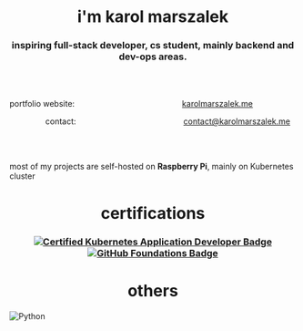 <h1 align="center">i'm karol marszalek</h1>
<h3 align="center">inspiring full-stack developer, cs student, mainly backend and dev-ops areas.</h3>
<br><br>

portfolio website:&nbsp;&nbsp;&nbsp;&nbsp;&nbsp;&nbsp;&nbsp;&nbsp;&nbsp;&nbsp;&nbsp;&nbsp;&nbsp;&nbsp;&nbsp;&nbsp;&nbsp;&nbsp;&nbsp;&nbsp;&nbsp;&nbsp;&nbsp;&nbsp;&nbsp;&nbsp;&nbsp;&nbsp;&nbsp;&nbsp;&nbsp;&nbsp;&nbsp;&nbsp;&nbsp;&nbsp;&nbsp;&nbsp;&nbsp;&nbsp;&nbsp;&nbsp;&nbsp;&nbsp;&nbsp;&nbsp;&nbsp;&nbsp;[karolmarszalek.me](https://karolmarszalek.me)

  &nbsp;&nbsp;&nbsp;&nbsp;&nbsp;&nbsp;&nbsp;&nbsp;&nbsp;&nbsp;&nbsp;&nbsp;&nbsp;&nbsp;&nbsp;&nbsp;contact:&nbsp;&nbsp;&nbsp;&nbsp;&nbsp;&nbsp;&nbsp;&nbsp;&nbsp;&nbsp;&nbsp;&nbsp;&nbsp;&nbsp;&nbsp;&nbsp;&nbsp;&nbsp;&nbsp;&nbsp;&nbsp;&nbsp;&nbsp;&nbsp;&nbsp;&nbsp;&nbsp;&nbsp;&nbsp;&nbsp;&nbsp;&nbsp;&nbsp;&nbsp;&nbsp;&nbsp;&nbsp;&nbsp;&nbsp;&nbsp;&nbsp;&nbsp;&nbsp;&nbsp;&nbsp;&nbsp;&nbsp;&nbsp;contact@karolmarszalek.me

<br><br>

most of my projects are self-hosted on **Raspberry Pi**, mainly on Kubernetes cluster

<h1 align="center">certifications</h1>
<h3 align="center">

[![Certified Kubernetes Application Developer Badge](https://images.credly.com/size/220x220/images/cc8adc83-1dc6-4d57-8e20-22171247e052/blob)](https://www.credly.com/badges/bedfc897-7107-42a0-a08f-6c6e2913d837/public_url) [![GitHub Foundations Badge](https://images.credly.com/size/220x220/images/024d0122-724d-4c5a-bd83-cfe3c4b7a073/image.png)](https://www.credly.com/badges/4532b3f9-ff39-412c-9e00-c2747f0a7846/public_url)

</h3>

<h1 align="center">others</h1>

![Python](https://www.codewars.com/users/kkaarroollm/badges/small)
